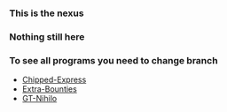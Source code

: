 ### This is the nexus 

### Nothing still here

### To see all programs you need to change branch
- [Chipped-Express](https://github.com/DevDyna/DataThings/tree/Chipped-Express)
- [Extra-Bounties](https://github.com/DevDyna/DataThings/tree/Extra-Bounties)
- [GT-Nihilo](https://github.com/DevDyna/DataThings/tree/GT-Nihilo)
